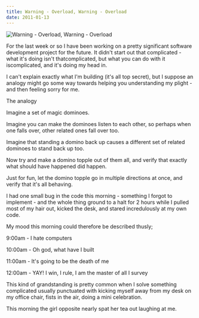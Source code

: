 ```yaml
---
title: Warning - Overload, Warning - Overload
date: 2011-01-13
---
```


![Warning - Overload, Warning - Overload](https://source.unsplash.com/qTpc0Vj4YoE/1600x900)

For the last week or so I have been working on a pretty significant software development project for the future. It didn't start out that complicated - what it's doing isn't thatcomplicated, but what you can do with it iscomplicated, and it's doing my head in.

I can't explain exactly what I'm building (it's all top secret), but I suppose an analogy might go some way towards helping you understanding my plight - and then feeling sorry for me.

The analogy

Imagine a set of magic dominoes.

Imagine you can make the dominoes listen to each other, so perhaps when one falls over, other related ones fall over too.

Imagine that standing a domino back up causes a different set of related dominoes to stand back up too.

Now try and make a domino topple out of them all, and verify that exactly what should have happened did happen.

Just for fun, let the domino topple go in multiple directions at once, and verify that it's all behaving.

I had one small bug in the code this morning - something I forgot to implement - and the whole thing ground to a halt for 2 hours while I pulled most of my hair out, kicked the desk, and stared incredulously at my own code.

My mood this morning could therefore be described thusly;

9:00am - I hate computers

10:00am - Oh god, what have I built

11:00am - It's going to be the death of me

12:00am - YAY! I win, I rule, I am the master of all I survey

This kind of grandstanding is pretty common when I solve something complicated usually punctuated with kicking myself away from my desk on my office chair, fists in the air, doing a mini celebration.

This morning the girl opposite nearly spat her tea out laughing at me.